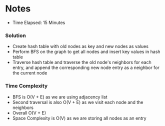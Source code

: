 # Notes

- Time Elapsed: 15 Minutes

### Solution

- Create hash table with old nodes as key and new nodes as values
- Perform BFS on the graph to get all nodes and insert key values in hash table
- Traverse hash table and traverse the old node's neighbors for each entry, and
  append the corresponding new node entry as a neighbor for the current node

### Time Complexity

- BFS is O(V + E) as we are using adjacency list
- Second traversal is also O(V + E) as we visit each node and the neighbors
- Overall O(V + E)
- Space Complexity is O(V) as we are storing all nodes as an entry
